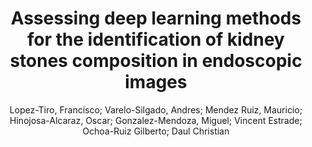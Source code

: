 ---
paperId: 6
author: Lopez-Tiro, Francisco; Varelo-Silgado, Andres; Mendez Ruiz, Mauricio; Hinojosa-Alcaraz, Oscar; Gonzalez-Mendoza, Miguel; Vincent Estrade; Ochoa-Ruiz Gilberto; Daul Christian
title: Assessing deep learning methods for the identification of kidney stones composition in endoscopic images
pdf: --
poster: --
alt: --
type: --
category: Extended Abstract
link: --
conference: cvpr
year: 2021
tags: cvpr-2021
---